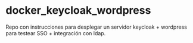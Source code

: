 # docker_keycloak_wordpress

Repo con instrucciones para desplegar un servidor keycloak + wordpress para testear SSO + integración con ldap.


